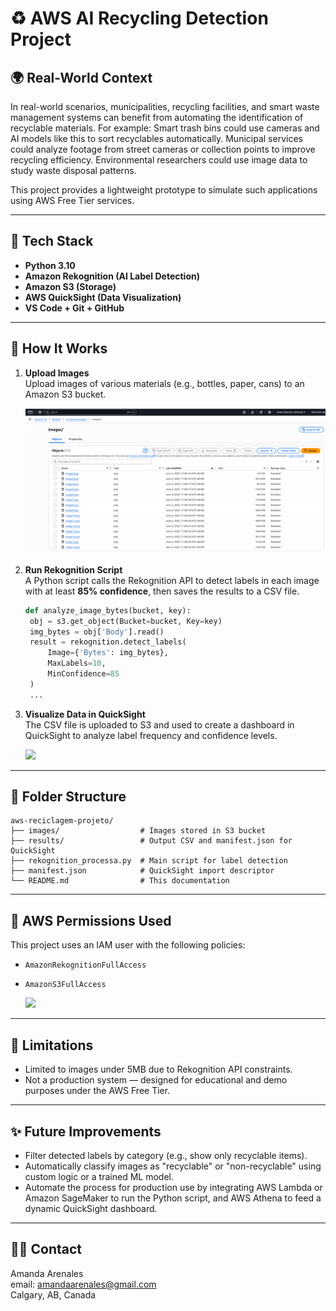 # ♻️ AWS AI Recycling Detection Project

## 🌍 Real-World Context
In real-world scenarios, municipalities, recycling facilities, and smart waste management systems can benefit from automating the identification of recyclable materials. For example:
Smart trash bins could use cameras and AI models like this to sort recyclables automatically.
Municipal services could analyze footage from street cameras or collection points to improve recycling efficiency.
Environmental researchers could use image data to study waste disposal patterns.

This project provides a lightweight prototype to simulate such applications using AWS Free Tier services.

---

## 🚀 Tech Stack

- **Python 3.10**
- **Amazon Rekognition (AI Label Detection)**
- **Amazon S3 (Storage)**
- **AWS QuickSight (Data Visualization)**
- **VS Code + Git + GitHub**

---

## 🔧 How It Works

1. **Upload Images**  
   Upload images of various materials (e.g., bottles, paper, cans) to an Amazon S3 bucket.

   ![](images/s3objects.png)


2. **Run Rekognition Script**  
   A Python script calls the Rekognition API to detect labels in each image with at least **85% confidence**, then saves the results to a CSV file.

   ```Python 
   def analyze_image_bytes(bucket, key):
    obj = s3.get_object(Bucket=bucket, Key=key)
    img_bytes = obj['Body'].read()
    result = rekognition.detect_labels(
        Image={'Bytes': img_bytes},
        MaxLabels=10,
        MinConfidence=85
    )
    ...
    ```

3. **Visualize Data in QuickSight**  
   The CSV file is uploaded to S3 and used to create a dashboard in QuickSight to analyze label frequency and confidence levels.

    ![](images/awsquicksight.png)

---

## 📁 Folder Structure

```
aws-reciclagem-projeto/
├── images/                  # Images stored in S3 bucket
├── results/                 # Output CSV and manifest.json for QuickSight
├── rekognition_processa.py  # Main script for label detection
├── manifest.json            # QuickSight import descriptor
└── README.md                # This documentation
```

---

## 🔐 AWS Permissions Used

This project uses an IAM user with the following policies:

- `AmazonRekognitionFullAccess`
- `AmazonS3FullAccess`

   ![](images/permissions.png)

---

## 📌 Limitations

- Limited to images under 5MB due to Rekognition API constraints.
- Not a production system — designed for educational and demo purposes under the AWS Free Tier.

---

## ✨ Future Improvements

- Filter detected labels by category (e.g., show only recyclable items).
- Automatically classify images as "recyclable" or "non-recyclable" using custom logic or a trained ML model.
- Automate the process for production use by integrating AWS Lambda or Amazon SageMaker to run the Python script, and AWS Athena to feed a dynamic QuickSight dashboard.

---

## 🙋‍♀️ Contact

Amanda Arenales  
email: [amandaarenales@gmail.com](mailto:amandaarenales@gmail.com)  
Calgary, AB, Canada  
